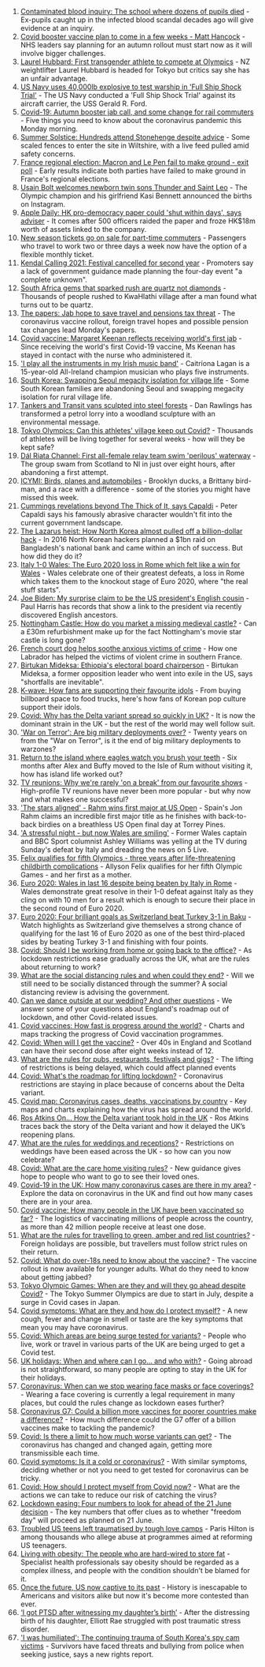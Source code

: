 1. [Contaminated blood inquiry: The school where dozens of pupils died](https://www.bbc.co.uk/news/uk-57547366) - Ex-pupils caught up in the infected blood scandal decades ago will give evidence at an inquiry.
2. [Covid booster vaccine plan to come in a few weeks - Matt Hancock](https://www.bbc.co.uk/news/uk-57548796) - NHS leaders say planning for an autumn rollout must start now as it will involve bigger challenges.
3. [Laurel Hubbard: First transgender athlete to compete at Olympics](https://www.bbc.co.uk/news/world-asia-57549653) - NZ weightlifter Laurel Hubbard is headed for Tokyo but critics say she has an unfair advantage.
4. [US Navy uses 40,000lb explosive to test warship in 'Full Ship Shock Trial'](https://www.bbc.co.uk/news/world-us-canada-57547885) - The US Navy conducted a 'Full Ship Shock Trial' against its aircraft carrier, the USS Gerald R. Ford.
5. [Covid-19: Autumn booster jab call, and some change for rail commuters](https://www.bbc.co.uk/news/uk-57547712) - Five things you need to know about the coronavirus pandemic this Monday morning.
6. [Summer Solstice: Hundreds attend Stonehenge despite advice](https://www.bbc.co.uk/news/uk-england-wiltshire-57550606) - Some scaled fences to enter the site in Wiltshire, with a live feed pulled amid safety concerns.
7. [France regional election: Macron and Le Pen fail to make ground - exit poll](https://www.bbc.co.uk/news/world-europe-57546011) - Early results indicate both parties have failed to make ground in France's regional elections.
8. [Usain Bolt welcomes newborn twin sons Thunder and Saint Leo](https://www.bbc.co.uk/news/world-latin-america-57549202) - The Olympic champion and his girlfriend Kasi Bennett announced the births on Instagram.
9. [Apple Daily: HK pro-democracy paper could 'shut within days', says adviser](https://www.bbc.co.uk/news/business-57549542) - It comes after 500 officers raided the paper and froze HK$18m worth of assets linked to the company.
10. [New season tickets go on sale for part-time commuters](https://www.bbc.co.uk/news/business-57547391) - Passengers who travel to work two or three days a week now have the option of a flexible monthly ticket.
11. [Kendal Calling 2021: Festival cancelled for second year](https://www.bbc.co.uk/news/uk-england-cumbria-57546148) - Promoters say a lack of government guidance made planning the four-day event "a complete unknown".
12. [South Africa gems that sparked rush are quartz not diamonds](https://www.bbc.co.uk/news/world-africa-57548406) - Thousands of people rushed to KwaHlathi village after a man found what turns out to be quartz.
13. [The papers: Jab hope to save travel and pensions tax threat](https://www.bbc.co.uk/news/blogs-the-papers-57548783) - The coronavirus vaccine rollout, foreign travel hopes and possible pension tax changes lead Monday's papers.
14. [Covid vaccine: Margaret Keenan reflects receiving world's first jab](https://www.bbc.co.uk/news/health-57532766) - Since receiving the world's first Covid-19 vaccine, Ms Keenan has stayed in contact with the nurse who administered it.
15. ['I play all the instruments in my Irish music band'](https://www.bbc.co.uk/news/uk-northern-ireland-57510337) - Caitríona Lagan is a 15-year-old All-Ireland champion musician who plays five instruments.
16. [South Korea: Swapping Seoul megacity isolation for village life](https://www.bbc.co.uk/news/world-asia-57513600) - Some South Korean families are abandoning Seoul and swapping megacity isolation for rural village life.
17. [Tankers and Transit vans sculpted into steel forests](https://www.bbc.co.uk/news/entertainment-arts-57513965) - Dan Rawlings has transformed a petrol lorry into a woodland sculpture with an environmental message.
18. [Tokyo Olympics: Can this athletes' village keep out Covid?](https://www.bbc.co.uk/news/world-asia-57546256) - Thousands of athletes will be living together for several weeks - how will they be kept safe?
19. [Dál Riata Channel: First all-female relay team swim 'perilous' waterway](https://www.bbc.co.uk/news/uk-northern-ireland-57543609) - The group swam from Scotland to NI in just over eight hours, after abandoning a first attempt.
20. [ICYMI: Birds, planes and automobiles](https://www.bbc.co.uk/news/world-57532638) - Brooklyn ducks, a Brittany bird-man, and a race with a difference - some of the stories you might have missed this week.
21. [Cummings revelations beyond The Thick of It, says Capaldi](https://www.bbc.co.uk/news/uk-57544203) - Peter Capaldi says his famously abrasive character wouldn't fit into the current government landscape.
22. [The Lazarus heist: How North Korea almost pulled off a billion-dollar hack](https://www.bbc.co.uk/news/stories-57520169) - In 2016 North Korean hackers planned a $1bn raid on Bangladesh's national bank and came within an inch of success. But how did they do it?
23. [Italy 1-0 Wales: The Euro 2020 loss in Rome which felt like a win for Wales](https://www.bbc.co.uk/sport/football/57548582) - Wales celebrate one of their greatest defeats, a loss in Rome which takes them to the knockout stage of Euro 2020, where "the real stuff starts".
24. [Joe Biden: My surprise claim to be the US president's English cousin](https://www.bbc.co.uk/news/world-us-canada-57496834) - Paul Harris has records that show a link to the president via recently discovered English ancestors.
25. [Nottingham Castle: How do you market a missing medieval castle?](https://www.bbc.co.uk/news/uk-england-nottinghamshire-57490256) - Can a £30m refurbishment make up for the fact Nottingham's movie star castle is long gone?
26. [French court dog helps soothe anxious victims of crime](https://www.bbc.co.uk/news/world-europe-57481565) - How one Labrador has helped the victims of violent crime in southern France.
27. [Birtukan Mideksa: Ethiopia's electoral board chairperson](https://www.bbc.co.uk/news/world-africa-57486959) - Birtukan Mideksa, a former opposition leader who went into exile in the US, says "shortfalls are inevitable".
28. [K-wave: How fans are supporting their favourite idols](https://www.bbc.co.uk/news/world-57489720) - From buying billboard space to food trucks, here's how fans of Korean pop culture support their idols.
29. [Covid: Why has the Delta variant spread so quickly in UK?](https://www.bbc.co.uk/news/health-57489740) - It is now the dominant strain in the UK - but the rest of the world may well follow suit.
30. ['War on Terror': Are big military deployments over?](https://www.bbc.co.uk/news/world-asia-57489095) - Twenty years on from the "War on Terror", is it the end of big military deployments to warzones?
31. [Return to the island where eagles watch you brush your teeth](https://www.bbc.co.uk/news/uk-scotland-highlands-islands-57407880) - Six months after Alex and Buffy moved to the Isle of Rum without visiting it, how has island life worked out?
32. [TV reunions: Why we're rarely 'on a break' from our favourite shows](https://www.bbc.co.uk/news/entertainment-arts-57470151) - High-profile TV reunions have never been more popular - but why now and what makes one successful?
33. ['The stars aligned' - Rahm wins first major at US Open](https://www.bbc.co.uk/sport/golf/57548561) - Spain's Jon Rahm claims an incredible first major title as he finishes with back-to-back birdies on a breathless US Open final day at Torrey Pines.
34. ['A stressful night - but now Wales are smiling'](https://www.bbc.co.uk/sport/football/57547903) - Former Wales captain and BBC Sport columnist Ashley Williams was yelling at the TV during Sunday's defeat by Italy and dreading the news on 5 Live.
35. [Felix qualifies for fifth Olympics - three years after life-threatening childbirth complications](https://www.bbc.co.uk/sport/athletics/57550808) - Allyson Felix qualifies for her fifth Olympic Games - and her first as a mother.
36. [Euro 2020: Wales in last 16 despite being beaten by Italy in Rome](https://www.bbc.co.uk/sport/av/football/57547847) - Wales demonstrate great resolve in their 1-0 defeat against Italy as they cling on with 10 men for a result which is enough to secure their place in the second round of Euro 2020.
37. [Euro 2020: Four brilliant goals as Switzerland beat Turkey 3-1 in Baku](https://www.bbc.co.uk/sport/av/football/57547848) - Watch highlights as Switzerland give themselves a strong chance of qualifying for the last 16 of Euro 2020 as one of the best third-placed sides by beating Turkey 3-1 and finishing with four points.
38. [Covid: Should I be working from home or going back to the office?](https://www.bbc.co.uk/news/business-52567567) - As lockdown restrictions ease gradually across the UK, what are the rules about returning to work?
39. [What are the social distancing rules and when could they end?](https://www.bbc.co.uk/news/uk-51506729) - Will we still need to be socially distanced through the summer? A social distancing review is advising the government.
40. [Can we dance outside at our wedding? And other questions](https://www.bbc.co.uk/news/world-asia-china-51176409) - We answer some of your questions about England's roadmap out of lockdown, and other Covid-related issues.
41. [Covid vaccines: How fast is progress around the world?](https://www.bbc.co.uk/news/world-56237778) - Charts and maps tracking the progress of Covid vaccination programmes.
42. [Covid: When will I get the vaccine?](https://www.bbc.co.uk/news/health-55045639) - Over 40s in England and Scotland can have their second dose after eight weeks instead of 12.
43. [What are the rules for pubs, restaurants, festivals and gigs?](https://www.bbc.co.uk/news/business-52977388) - The lifting of restrictions is being delayed, which could affect planned events
44. [Covid: What's the roadmap for lifting lockdown?](https://www.bbc.co.uk/news/explainers-52530518) - Coronavirus restrictions are staying in place because of concerns about the Delta variant.
45. [Covid map: Coronavirus cases, deaths, vaccinations by country](https://www.bbc.co.uk/news/world-51235105) - Key maps and charts explaining how the virus has spread around the world.
46. [Ros Atkins On… How the Delta variant took hold in the UK](https://www.bbc.co.uk/news/health-57532764) - Ros Atkins traces back the story of the Delta variant and how it delayed the UK’s reopening plans.
47. [What are the rules for weddings and receptions?](https://www.bbc.co.uk/news/explainers-52811509) - Restrictions on weddings have been eased across the UK - so how can you now celebrate?
48. [Covid: What are the care home visiting rules?](https://www.bbc.co.uk/news/explainers-53503712) - New guidance gives hope to people who want to go to see their loved ones.
49. [Covid-19 in the UK: How many coronavirus cases are there in my area?](https://www.bbc.co.uk/news/uk-51768274) - Explore the data on coronavirus in the UK and find out how many cases there are in your area.
50. [Covid vaccine: How many people in the UK have been vaccinated so far?](https://www.bbc.co.uk/news/health-55274833) - The logistics of vaccinating millions of people across the country, as more than 42 million people receive at least one dose.
51. [What are the rules for travelling to green, amber and red list countries?](https://www.bbc.co.uk/news/explainers-52544307) - Foreign holidays are possible, but travellers must follow strict rules on their return.
52. [Covid: What do over-18s need to know about the vaccine?](https://www.bbc.co.uk/news/health-57273875) - The vaccine rollout is now available for younger adults. What do they need to know about getting jabbed?
53. [Tokyo Olympic Games: When are they and will they go ahead despite Covid?](https://www.bbc.co.uk/news/world-asia-57240044) - The Tokyo Summer Olympics are due to start in July, despite a surge in Covid cases in Japan.
54. [Covid symptoms: What are they and how do I protect myself?](https://www.bbc.co.uk/news/health-51048366) - A new cough, fever and change in smell or taste are the key symptoms that mean you may have coronavirus.
55. [Covid: Which areas are being surge tested for variants?](https://www.bbc.co.uk/news/explainers-54872039) - People who live, work or travel in various parts of the UK are being urged to get a Covid test.
56. [UK holidays: When and where can I go... and who with?](https://www.bbc.co.uk/news/explainers-52646738) - Going abroad is not straightforward, so many people are opting to stay in the UK for their holidays.
57. [Coronavirus: When can we stop wearing face masks or face coverings?](https://www.bbc.co.uk/news/health-51205344) - Wearing a face covering is currently a legal requirement in many places, but could the rules change as lockdown eases further?
58. [Coronavirus G7: Could a billion more vaccines for poorer countries make a difference?](https://www.bbc.co.uk/news/57427877) - How much difference could the G7 offer of a billion vaccines make to tackling the pandemic?
59. [Covid: Is there a limit to how much worse variants can get?](https://www.bbc.co.uk/news/health-57431420) - The coronavirus has changed and changed again, getting more transmissible each time.
60. [Covid symptoms: Is it a cold or coronavirus?](https://www.bbc.co.uk/news/health-54145299) - With similar symptoms, deciding whether or not you need to get tested for coronavirus can be tricky.
61. [Covid: How should I protect myself from Covid now?](https://www.bbc.co.uk/news/health-57087517) - What are the actions we can take to reduce our risk of catching the virus?
62. [Lockdown easing: Four numbers to look for ahead of the 21 June decision](https://www.bbc.co.uk/news/57403888) - The key numbers that offer clues as to whether "freedom day" will proceed as planned on 21 June.
63. [Troubled US teens left traumatised by tough love camps](https://www.bbc.co.uk/news/world-us-canada-57442175) - Paris Hilton is among thousands who allege abuse at programmes aimed at reforming US teenagers.
64. [Living with obesity: The people who are hard-wired to store fat](https://www.bbc.co.uk/news/uk-57419041) - Specialist health professionals say obesity should be regarded as a complex illness, and people with the condition shouldn't be blamed for it.
65. [Once the future, US now captive to its past](https://www.bbc.co.uk/news/world-us-canada-57517781) - History is inescapable to Americans and visitors alike but now it's become more contested than ever.
66. [‘I got PTSD after witnessing my daughter’s birth’](https://www.bbc.co.uk/news/stories-57442294) - After the distressing birth of his daughter, Elliott Rae struggled with post traumatic stress disorder.
67. ['I was humiliated': The continuing trauma of South Korea's spy cam victims](https://www.bbc.co.uk/news/world-asia-57493020) - Survivors have faced threats and bullying from police when seeking justice, says a new rights report.
